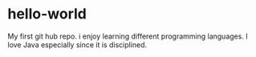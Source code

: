 # hello-world
My first git hub repo.
i enjoy learning different programming languages.
I love Java especially since it is disciplined.
